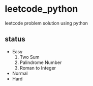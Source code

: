 # leetcode_python
leetcode problem solution using python
## status
- Easy
    1. Two Sum
    9. Palindrome Number
    13. Roman to Integer
- Normal
- Hard
